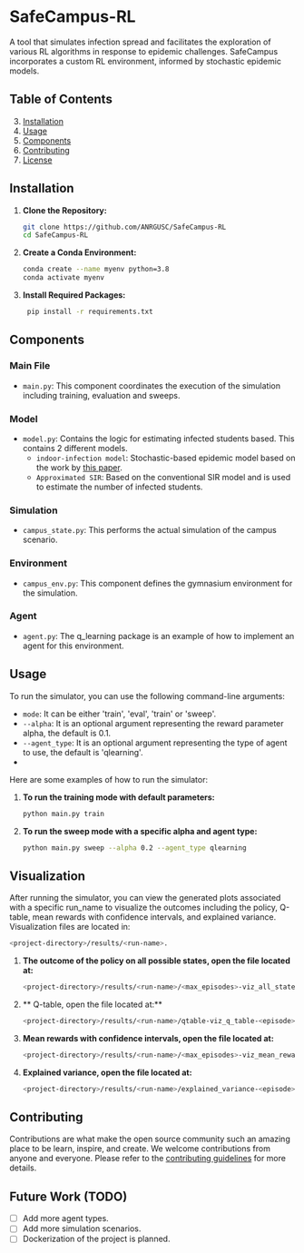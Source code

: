 # SafeCampus-RL

A tool that simulates infection spread and facilitates the exploration of various RL algorithms in response to epidemic challenges. SafeCampus incorporates a custom RL environment, informed by stochastic epidemic models.
## Table of Contents
3. [Installation](#installation)
4. [Usage](#usage)
5. [Components](#components)
6. [Contributing](#contributing)
7. [License](#license)


## Installation

1. **Clone the Repository:**
   ```sh
   git clone https://github.com/ANRGUSC/SafeCampus-RL
   cd SafeCampus-RL
   ```
2. **Create a Conda Environment:**
   ```sh
   conda create --name myenv python=3.8
   conda activate myenv
   ```
3. **Install Required Packages:**
   ```sh
    pip install -r requirements.txt
    ```
## Components

### Main File
- `main.py`: This component coordinates the execution of the simulation including training, evaluation and sweeps.
### Model
- `model.py`: Contains the logic for estimating infected students based. This contains 2 different models.
    - `indoor-infection model`: Stochastic-based epidemic model based on the work by [this paper](https://www.pnas.org/doi/pdf/10.1073/pnas.2116165119). 
    - `Approximated SIR`: Based on the conventional SIR model and is used to estimate the number of infected students.
### Simulation
- `campus_state.py`: This performs the actual simulation of the campus scenario.
### Environment
- `campus_env.py`: This component defines the gymnasium environment for the simulation.
### Agent
- `agent.py`: The q_learning package is an example of how to implement an agent for this environment.

## Usage

To run the simulator, you can use the following command-line arguments:

- `mode`: It can be either 'train', 'eval', 'train' or 'sweep'.
- `--alpha`: It is an optional argument representing the reward parameter alpha, the default is 0.1.
- `--agent_type`: It is an optional argument representing the type of agent to use, the default is 'qlearning'.
- 

Here are some examples of how to run the simulator:

1. **To run the training mode with default parameters:**
   ```sh
   python main.py train
    ```
2. **To run the sweep mode with a specific alpha and agent type:**
    ```sh
    python main.py sweep --alpha 0.2 --agent_type qlearning
     ```
## Visualization
After running the simulator, you can view the generated plots associated with a specific run_name 
to visualize the outcomes including the policy, Q-table, mean rewards with confidence intervals, and explained variance. 
Visualization files are located in:
```sh
<project-directory>/results/<run-name>.
```
1. **The outcome of the policy on all possible states, open the file located at:**
   ```sh
   <project-directory>/results/<run-name>/<max_episodes>-viz_all_states-<run_name>-<alpha>.png
    ```
2. ** Q-table, open the file located at:**
    ```sh
    <project-directory>/results/<run-name>/qtable-viz_q_table-<episode>.png
     ```
4. **Mean rewards with confidence intervals, open the file located at:**
    ```sh
    <project-directory>/results/<run-name>/<max_episodes>-viz_mean_rewards-<run_name>-<alpha>.png
     ```
5. **Explained variance, open the file located at:**
    ```sh
    <project-directory>/results/<run-name>/explained_variance-<episode>.png

     ```

## Contributing

Contributions are what make the open source community such an amazing place to be learn, inspire, and create. 
We welcome contributions from anyone and everyone. Please refer to the [contributing guidelines](CONTRIBUTING.md) for more details.

## Future Work (TODO)
- [ ] Add more agent types.
- [ ] Add more simulation scenarios.
- [ ] Dockerization of the project is planned.
